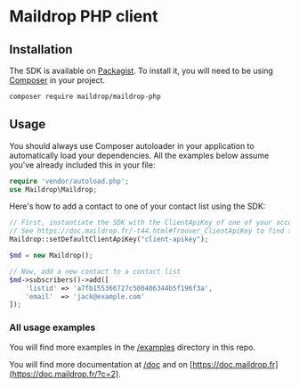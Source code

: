 # Maildrop PHP client

## Installation

The SDK is available on [Packagist](https://packagist.org/packages/maildrop/maildrop-php). To install it, you will need to be using [Composer](http://getcomposer.org/)
in your project.

```bash
composer require maildrop/maildrop-php
```

## Usage

You should always use Composer autoloader in your application to automatically load your dependencies. All the examples below assume you've already included this in your file:

```php
require 'vendor/autoload.php';
use Maildrop\Maildrop;
```

Here's how to add a contact to one of your contact list using the SDK:

```php
// First, instantiate the SDK with the ClientApiKey of one of your account
// See https://doc.maildrop.fr/-t44.html#Trouver_ClientApiKey to find the right ClientApiKey
Maildrop::setDefaultClientApiKey("client-apikey");

$md = new Maildrop();

// Now, add a new contact to a contact list
$md->subscribers()->add([
    'listid' => 'a7fb155366727c500406344b5f196f3a',
    'email'  => 'jack@example.com'
]);

```


### All usage examples

You will find more examples in the [/examples](examples/) directory in this repo.

You will find more documentation at [/doc](doc/index.md) and on
[https://doc.maildrop.fr](https://doc.maildrop.fr/?c=2).
